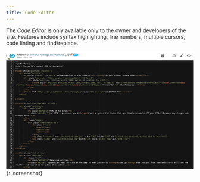 ```yaml
---
title: Code Editor
---
```


The *Code Editor* is only available only to the owner and developers of the site. Features include syntax highlighting, line numbers, multiple cursors, code linting and find/replace.

![Code Editor](/img/editing/2.png){: .screenshot}
